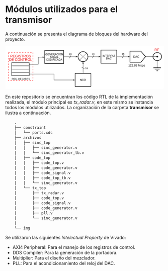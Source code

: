 # Módulos utilizados para el transmisor

A continuación se presenta el diagrama de bloques del hardware del proyecto.

![Diagrama del sistema](./img/bloques_txhw.png "Diagrama del hardware del módulo transmisor")

En este repositorio se encuentran los código RTL  de la implementación realizada, el módulo principal
es *tx_radar.v*, en este mismo se instancia todos los módulos utilizados. La organización de la
carpeta **transmisor** se ilustra a continuación.

```
    .
    ├── constraint
    │   └── ports.xdc
    ├── archivos
    │   ├── sinc_top
    |   │   ├── sinc_generator.v
    |   |   └── sinc_generator_tb.v
    │   ├── code_top
    |   |   ├── code_top.v
    |   |   ├── code_generator.v
    |   |   ├── code_signal.v
    |   |   ├── code_top_tb.v
    |   |   └── sinc_generator.v
    │   └── tx_top 
    |       ├── tx_radar.v
    |       ├── code_top.v
    |       ├── code_signal.v
    |       ├── code_generator.v
    |       ├── pll.v
    |       └── sinc_generator.v
    |
    └── img
```

Se utilizaron las siguientes *Intelectual Property* de Vivado:
- AXI4 Peripheral:  Para el manejo de los registros de control. 
- DDS Compiler:     Para la generación de la portadora.
- Multiplier:       Para el diseño del mezclador.
- PLL:              Para el acondicionamiento del reloj del DAC.